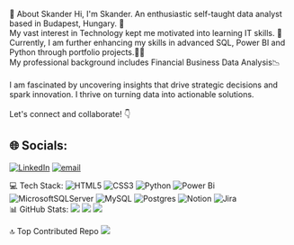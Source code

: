👋 About Skander
Hi, I'm Skander. An enthusiastic self-taught data analyst based in Budapest, Hungary. 📌<br>
My vast interest in Technology kept me motivated into learning IT skills. 📘<br>
Currently, I am further enhancing my skills in advanced SQL, Power BI and Python through portfolio projects.👨‍💻 <br>
My professional background includes Financial Business Data Analysis📉<br>
<br>I am fascinated by uncovering insights that drive strategic decisions and spark innovation. I thrive on turning data into actionable solutions.<br>
<br>Let's connect and collaborate! 👇

## 🌐 Socials:
[![LinkedIn](https://img.shields.io/badge/LinkedIn-%230077B5.svg?style=for-the-badge&logo=linkedin&logoColor=white)](https://linkedin.com/in/https://www.linkedin.com/in/skander-haffar) [![email](https://img.shields.io/badge/Email-D14836?style=for-the-badge&logo=gmail&logoColor=white)](mailto:skander.haffar@gmail.com) 

💻 Tech Stack:
![HTML5](https://img.shields.io/badge/html5-%23E34F26.svg?style=for-the-badge&logo=html5&logoColor=white) ![CSS3](https://img.shields.io/badge/css3-%231572B6.svg?style=for-the-badge&logo=css3&logoColor=white) ![Python](https://img.shields.io/badge/python-3670A0?style=for-the-badge&logo=python&logoColor=ffdd54) ![Power Bi](https://img.shields.io/badge/power_bi-F2C811?style=for-the-badge&logo=powerbi&logoColor=black) ![MicrosoftSQLServer](https://img.shields.io/badge/Microsoft%20SQL%20Server-CC2927?style=for-the-badge&logo=microsoft%20sql%20server&logoColor=white) ![MySQL](https://img.shields.io/badge/mysql-4479A1.svg?style=for-the-badge&logo=mysql&logoColor=white) ![Postgres](https://img.shields.io/badge/postgres-%23316192.svg?style=for-the-badge&logo=postgresql&logoColor=white) ![Notion](https://img.shields.io/badge/Notion-%23000000.svg?style=for-the-badge&logo=notion&logoColor=white) ![Jira](https://img.shields.io/badge/jira-%230A0FFF.svg?style=for-the-badge&logo=jira&logoColor=white)   
📊 GitHub Stats:
![](https://github-readme-stats.vercel.app/api?username=SkanderAndData&theme=dark&hide_border=true&include_all_commits=true&count_private=false)
![](https://nirzak-streak-stats.vercel.app/?user=SkanderAndData&theme=dark&hide_border=true)
![](https://github-readme-stats.vercel.app/api/top-langs/?username=SkanderAndData&theme=dark&hide_border=true&include_all_commits=true&count_private=false&layout=compact)

🔝 Top Contributed Repo
![](https://github-contributor-stats.vercel.app/api?username=SkanderAndData&limit=5&theme=dark&combine_all_yearly_contributions=true)
